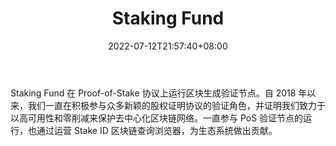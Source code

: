 ﻿---
weight: 
title: "Staking Fund"
description: "Staking Fund 自 2018 年初以来，一直参与 PoS 验证节点的运行，也通过运营 Stake ID 区块链查询浏览器，为生态系统做出贡献"
date: 2022-07-12T21:57:40+08:00
lastmod: 2022-07-12T16:45:40+08:00
draft: false
authors: ["浮尘"]
featuredImage: "staking-fund.jpg"
link: "staking.fund"
tags: ["区块链浏览器","Staking Fund"]
categories: ["navigation"]
navigation: ["区块链浏览器"]
lightgallery: true
toc: true
pinned: false
recommend: false
recommend1: false
---
Staking Fund 在 Proof-of-Stake 协议上运行区块生成验证节点。自 2018 年以来，我们一直在积极参与众多新颖的股权证明协议的验证角色，并证明我们致力于以高可用性和零削减来保护去中心化区块链网络。一直参与 PoS 验证节点的运行，也通过运营 Stake ID 区块链查询浏览器，为生态系统做出贡献。
